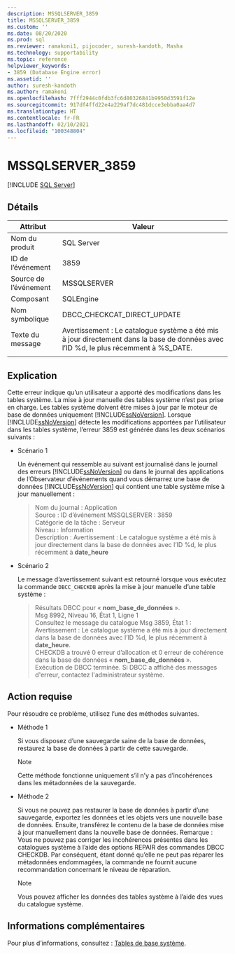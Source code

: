 ```yaml
---
description: MSSQLSERVER_3859
title: MSSQLSERVER_3859
ms.custom: ''
ms.date: 08/20/2020
ms.prod: sql
ms.reviewer: ramakoni1, pijocoder, suresh-kandoth, Masha
ms.technology: supportability
ms.topic: reference
helpviewer_keywords:
- 3859 (Database Engine error)
ms.assetid: ''
author: suresh-kandoth
ms.author: ramakoni
ms.openlocfilehash: 7fff2944c0fdb3fc6d80326841b9950d3591f12e
ms.sourcegitcommit: 917df4ffd22e4a229af7dc481dcce3ebba0aa4d7
ms.translationtype: HT
ms.contentlocale: fr-FR
ms.lasthandoff: 02/10/2021
ms.locfileid: "100348804"
---
```

# <a name="mssqlserver_3859"></a>MSSQLSERVER_3859
 [!INCLUDE [SQL Server](../../includes/applies-to-version/sqlserver.md)]

## <a name="details"></a>Détails

|Attribut|Valeur|
|---|---|
|Nom du produit|SQL Server|
|ID de l’événement|3859|
|Source de l’événement|MSSQLSERVER|
|Composant|SQLEngine|
|Nom symbolique|DBCC_CHECKCAT_DIRECT_UPDATE|
|Texte du message|Avertissement : Le catalogue système a été mis à jour directement dans la base de données avec l’ID \%d, le plus récemment à %S_DATE.|
||

## <a name="explanation"></a>Explication

Cette erreur indique qu’un utilisateur a apporté des modifications dans les tables système. La mise à jour manuelle des tables système n’est pas prise en charge. Les tables système doivent être mises à jour par le moteur de base de données uniquement [!INCLUDE[ssNoVersion](../../includes/ssnoversion-md.md)]. Lorsque [!INCLUDE[ssNoVersion](../../includes/ssnoversion-md.md)] détecte les modifications apportées par l’utilisateur dans les tables système, l’erreur 3859 est générée dans les deux scénarios suivants :

- Scénario 1

    Un événement qui ressemble au suivant est journalisé dans le journal des erreurs [!INCLUDE[ssNoVersion](../../includes/ssnoversion-md.md)] ou dans le journal des applications de l’Observateur d’événements quand vous démarrez une base de données [!INCLUDE[ssNoVersion](../../includes/ssnoversion-md.md)] qui contient une table système mise à jour manuellement :

    > Nom du journal : Application  
    Source : ID d’événement MSSQLSERVER : 3859  
    Catégorie de la tâche : Serveur  
    Niveau : Information  
    Description : Avertissement : Le catalogue système a été mis à jour directement dans la base de données avec l’ID \%d, le plus récemment à **date_heure**  

- Scénario 2  

    Le message d’avertissement suivant est retourné lorsque vous exécutez la commande `DBCC_CHECKDB` après la mise à jour manuelle d’une table système :

    > Résultats DBCC pour « **nom_base_de_données** ».  
    Msg 8992, Niveau 16, État 1, Ligne 1  
    Consultez le message du catalogue Msg 3859, État 1 : Avertissement : Le catalogue système a été mis à jour directement dans la base de données avec l’ID \%d, le plus récemment à **date_heure**.  
    CHECKDB a trouvé 0 erreur d’allocation et 0 erreur de cohérence dans la base de données « **nom_base_de_données** ».  
    Exécution de DBCC terminée. Si DBCC a affiché des messages d'erreur, contactez l'administrateur système.

## <a name="user-action"></a>Action requise

Pour résoudre ce problème, utilisez l’une des méthodes suivantes.

- Méthode 1

    Si vous disposez d’une sauvegarde saine de la base de données, restaurez la base de données à partir de cette sauvegarde.  
    > [!NOTE]
    > Cette méthode fonctionne uniquement s’il n’y a pas d’incohérences dans les métadonnées de la sauvegarde.  

- Méthode 2  

    Si vous ne pouvez pas restaurer la base de données à partir d’une sauvegarde, exportez les données et les objets vers une nouvelle base de données. Ensuite, transférez le contenu de la base de données mise à jour manuellement dans la nouvelle base de données. Remarque : Vous ne pouvez pas corriger les incohérences présentes dans les catalogues système à l’aide des options REPAIR des commandes DBCC CHECKDB. Par conséquent, étant donné qu’elle ne peut pas réparer les métadonnées endommagées, la commande ne fournit aucune recommandation concernant le niveau de réparation.

    > [!NOTE]
    > Vous pouvez afficher les données des tables système à l’aide des vues du catalogue système.

## <a name="more-information"></a>Informations complémentaires

Pour plus d’informations, consultez : [Tables de base système](../system-tables/system-base-tables.md).